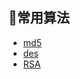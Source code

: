 ## 常用算法
- [md5](https://github.com/g-xu/g-xu.github.io/tree/master/c)
- [des](https://github.com/g-xu/g-xu.github.io/tree/master/c)
- [RSA](https://github.com/g-xu/g-xu.github.io/tree/master/c/rsa)


